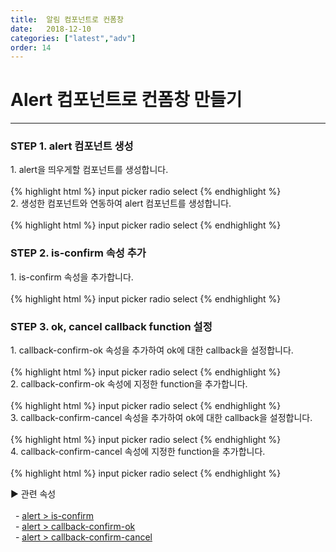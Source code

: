 ```yaml
---
title:  알림 컴포넌트로 컨폼창
date:   2018-12-10
categories: ["latest","adv"]
order: 14
---
```


Alert 컴포넌트로 컨폼창 만들기
===

---

### STEP 1. alert 컴포넌트 생성
<div>1. alert을 띄우게할 컴포넌트를 생성합니다.</div>
<br>
{% highlight html %}
<sbux-select id="test_1" name="test_1" uitype="single">
    <option-item value="value">input</option-item>
    <option-item value="value">picker</option-item>
    <option-item value="value">radio</option-item>
    <option-item value="value">select</option-item>
</sbux-select>
{% endhighlight %}

<div>2. 생성한 컴포넌트와 연동하여 alert 컴포넌트를 생성합니다.</div>
<br>
{% highlight html %}
<sbux-select id="test_1" name="test_1" uitype="single">
    <option-item value="value">input</option-item>
    <option-item value="value">picker</option-item>
    <option-item value="value">radio</option-item>
    <option-item value="value">select</option-item>
</sbux-select>
<sbux-alert id="sbIdx1_1" name="sbTagNm1_1" uitype="alert" switch-name="test_1"
            case-array="{iValue,,input을 선택하셨습니다.,}^
                        {pValue,,picker를 선택하셨습니다.,}^
                        {rValue,,radio를 선택하셨습니다.,}^
                        {sValue,,select를 선택하셨습니다.,}">
</sbux-alert>
{% endhighlight %}

### STEP 2. is-confirm 속성 추가
<div>1. is-confirm 속성을 추가합니다.</div>
<br>
{% highlight html %}
<sbux-select id="test_1" name="test_1" uitype="single">
    <option-item value="value">input</option-item>
    <option-item value="value">picker</option-item>
    <option-item value="value">radio</option-item>
    <option-item value="value">select</option-item>
</sbux-select>
<sbux-alert id="sbIdx1_1" name="sbTagNm1_1" uitype="alert" switch-name="test_1"
            case-array="{iValue,,input을 선택하셨습니다.,}^
                        {pValue,,picker를 선택하셨습니다.,}^
                        {rValue,,radio를 선택하셨습니다.,}^
                        {sValue,,select를 선택하셨습니다.,}"
            is-confirm="true">
</sbux-alert>
{% endhighlight %}

### STEP 3. ok, cancel callback function 설정
<div>1. callback-confirm-ok 속성을 추가하여 ok에 대한 callback을 설정합니다.</div>
<br>
{% highlight html %}
<sbux-select id="test_1" name="test_1" uitype="single">
    <option-item value="value">input</option-item>
    <option-item value="value">picker</option-item>
    <option-item value="value">radio</option-item>
    <option-item value="value">select</option-item>
</sbux-select>
<sbux-alert id="sbIdx1_1" name="sbTagNm1_1" uitype="alert" switch-name="test_1"
            case-array="{iValue,,input을 선택하셨습니다.,}^
                        {pValue,,picker를 선택하셨습니다.,}^
                        {rValue,,radio를 선택하셨습니다.,}^
                        {sValue,,select를 선택하셨습니다.,}"
            is-confirm="true"
            callback-confirm-ok="okCallback">
</sbux-alert>
{% endhighlight %}

<div>2. callback-confirm-ok 속성에 지정한 function을 추가합니다.</div>
<br>
{% highlight html %}
<script>
    function okCallback(){
        alert('확인');
    }
</script>
<sbux-select id="test_1" name="test_1" uitype="single">
    <option-item value="value">input</option-item>
    <option-item value="value">picker</option-item>
    <option-item value="value">radio</option-item>
    <option-item value="value">select</option-item>
</sbux-select>
<sbux-alert id="sbIdx1_1" name="sbTagNm1_1" uitype="alert" switch-name="test_1"
            case-array="{iValue,,input을 선택하셨습니다.,}^
                        {pValue,,picker를 선택하셨습니다.,}^
                        {rValue,,radio를 선택하셨습니다.,}^
                        {sValue,,select를 선택하셨습니다.,}"
            is-confirm="true"
            callback-confirm-ok="okCallback">
</sbux-alert>
{% endhighlight %}

<div>3. callback-confirm-cancel 속성을 추가하여 ok에 대한 callback을 설정합니다.</div>
<br>
{% highlight html %}
<script>
    function okCallback(){
        alert('확인');
    }
</script>
<sbux-select id="test_1" name="test_1" uitype="single">
    <option-item value="value">input</option-item>
    <option-item value="value">picker</option-item>
    <option-item value="value">radio</option-item>
    <option-item value="value">select</option-item>
</sbux-select>
<sbux-alert id="sbIdx1_1" name="sbTagNm1_1" uitype="alert" switch-name="test_1"
            case-array="{iValue,,input을 선택하셨습니다.,}^
                        {pValue,,picker를 선택하셨습니다.,}^
                        {rValue,,radio를 선택하셨습니다.,}^
                        {sValue,,select를 선택하셨습니다.,}"
            is-confirm="true"
            callback-confirm-ok="okCallback"
            callback-confirm-cancel="cancelCallback">
</sbux-alert>
{% endhighlight %}

<div>4. callback-confirm-cancel 속성에 지정한 function을 추가합니다.</div>
<br>
{% highlight html %}
<script>
    function okCallback(){
        alert('확인');
    }
    function cancelCallback(){
        alert('취소');
    }
</script>
<sbux-select id="test_1" name="test_1" uitype="single">
    <option-item value="value">input</option-item>
    <option-item value="value">picker</option-item>
    <option-item value="value">radio</option-item>
    <option-item value="value">select</option-item>
</sbux-select>
<sbux-alert id="sbIdx1_1" name="sbTagNm1_1" uitype="alert" switch-name="test_1"
            case-array="{iValue,,input을 선택하셨습니다.,}^
                        {pValue,,picker를 선택하셨습니다.,}^
                        {rValue,,radio를 선택하셨습니다.,}^
                        {sValue,,select를 선택하셨습니다.,}"
            is-confirm="true"
            callback-confirm-ok="okCallback"
            callback-confirm-cancel="cancelCallback">
</sbux-alert>
{% endhighlight %}

<sbux-tabs id="explainTab" name="explainTab" uitype="normal" title-target-id-array="exTab1" 
           title-text-array="설명">
</sbux-tabs>
<div class="tab-content">
    <div id="exTab1">
        ▶ 관련 속성<br><br>
        &nbsp;&nbsp;- <a href="https://softbowllab.github.io/sbux/attribute/latest/alert.isconfirm#alert" target="_blank">alert > is-confirm</a><br>
        &nbsp;&nbsp;- <a href="https://softbowllab.github.io/sbux/attribute/latest/alert.callbackconfirmok#alert" target="_blank">alert > callback-confirm-ok</a><br>
        &nbsp;&nbsp;- <a href="https://softbowllab.github.io/sbux/attribute/latest/alert.callbackconfirmcancel#alert" target="_blank">alert > callback-confirm-cancel</a><br>
    </div>
</div>